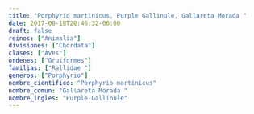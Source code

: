 ```yaml
---
title: "Porphyrio martinicus, Purple Gallinule, Gallareta Morada "
date: 2017-08-18T20:46:32-06:00
draft: false
reinos: ["Animalia"]
divisiones: ["Chordata"]
clases: ["Aves"]
ordenes: ["Gruiformes"]
familias: ["Rallidae "]
generos: ["Porphyrio"]
nombre_cientifico: "Porphyrio martinicus"
nombre_comun: "Gallareta Morada "
nombre_ingles: "Purple Gallinule"
---
```


